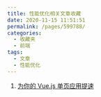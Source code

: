 ```yaml
---
title: 性能优化相关文章收藏
date: 2020-11-15 11:51:51
permalink: /pages/599788/
categories: 
  - 收藏夹
  - 前端
tags: 
  - 文章
  - 性能优化
---
```


1. [为你的 Vue.js 单页应用提速][url-1]

[url-1]: https://mp.weixin.qq.com/s?__biz=MzI1ODk2Mjk0Nw==&mid=2247486609&idx=1&sn=2e105ff1f7d21d6d030ded3bb5050e5f&chksm=ea016ffddd76e6eba8f717fda6108883b3954437d6a8b0188574fad2d7ab1f4f35c1e2b67838&mpshare=1&scene=1&srcid=0911K2psQIdsdeKTtL4U6Qu5&sharer_sharetime=1599787167300&sharer_shareid=76605a84a018b6b091677b5240ac0709&key=e3bce42fc7df4344b25ac51bafda728cfc00a852aada8cf82459b9c9ba00ee8642c245256cfc3b17d69c7c9973a27e4dd687eb82bd8d56effe142eab3b320d15fafcfd8b8cad36893553909cc4d0b755538d5050ee81b85c26f75e4ff8e3ff1c85bf33616421ecbdfd0c9cb3793737536b1940921ca94d28a93303cae7110f54&ascene=1&uin=MTQ3NTQwOTg4MQ%3D%3D&devicetype=Windows+10+x64&version=62090529&lang=zh_CN&exportkey=AW64navxWxnChNPOjgIYnHA%3D&pass_ticket=MRyC7ujU4ZM5Jd3KfXI5vZmueAawa0qE8vlOHZ%2FvhuGICkvC3xEEPurwkBShLSAQ&wx_header=0
